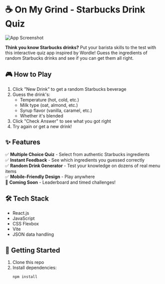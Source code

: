 # ☕ On My Grind - Starbucks Drink Quiz


![App Screenshot](https://courses.codepath.org/course_images/web102/lab3/checkpoint6_val.png)

**Think you know Starbucks drinks?** Put your barista skills to the test with this interactive quiz app inspired by Wordle! Guess the ingredients of random Starbucks drinks and see if you can get them all right.

## 🎮 How to Play

1. Click "New Drink" to get a random Starbucks beverage
2. Guess the drink's:
   - Temperature (hot, cold, etc.)
   - Milk type (oat, almond, etc.)
   - Syrup flavor (vanilla, caramel, etc.)
   - Whether it's blended
3. Click "Check Answer" to see what you got right
4. Try again or get a new drink!

## ✨ Features

✅ **Multiple Choice Quiz** - Select from authentic Starbucks ingredients  
✅ **Instant Feedback** - See which ingredients you guessed correctly  
✅ **Random Drink Generator** - Test your knowledge on dozens of real menu items  
✅ **Mobile-Friendly Design** - Play anywhere  
🔮 **Coming Soon** - Leaderboard and timed challenges!

## 🛠️ Tech Stack

- React.js
- JavaScript
- CSS Flexbox
- Vite
- JSON data handling

## 🚀 Getting Started

1. Clone this repo
2. Install dependencies:
   ```bash
   npm install